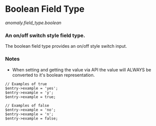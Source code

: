 # Boolean Field Type

*anomaly.field_type.boolean*

### An on/off switch style field type.

The boolean field type provides an on/off style switch input.

### Notes

- When setting and getting the value via API the value will ALWAYS be converted to it's boolean representation.

```
// Examples of true
$entry->example = 'yes';
$entry->example = 'y';
$entry->example = true;

// Examples of false
$entry->example = 'no';
$entry->example = 'n';
$entry->example = false;
```